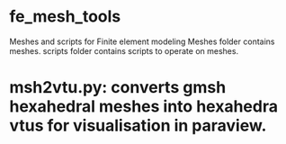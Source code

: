 # fe_mesh_tools
Meshes and scripts for Finite element modeling
Meshes folder contains meshes.
scripts folder contains scripts to operate on meshes.

# msh2vtu.py: converts gmsh hexahedral meshes into hexahedra vtus for visualisation in paraview.
